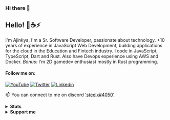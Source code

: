### Hi there 👋
## Hello! 🦀☕⚡
I'm Ajinkya, I'm a Sr. Software Developer, passionate about technology. 
+10 years of experience in JavaScript Web Development, building applications for the cloud in the Education and Fintech industry. I code in JavaScript, TypeScript, Dart and Rust.
Also have Devops experience using AWS and Docker.
*Bonus:* I'm 2D gamedev enthusiast mostly in Rust programming.

#### Follow me on:
[![YouTube](https://img.shields.io/badge/YouTube-Ajinkyax-F00?style=for-the-badge&logo=Youtube&logoColor=white)](https://www.youtube.com/c/ajinkyax?sub_confirmation=1) [![Twitter](https://img.shields.io/badge/Twitter-%40ajinkyax-brightgreen?style=for-the-badge&logo=Twitter&logoColor=white)](https://twitter.com/ajinkyax)
[![Linkedin](https://img.shields.io/badge/Linkedin-Ajinkya%20Borade-0077b5?style=for-the-badge&logo=Linkedin&logoColor=white)](https://www.linkedin.com/in/ajinkyax/)

📫 You can connect to me on discord ['steelx#4050'](https://discord.com/users/steelx#4050)

<details>
<summary>
    <b>Stats<b>
</summary>
<br>

![Ajinkya's github stats](https://github-readme-stats.vercel.app/api?username=steelx&show_icons=true)
</details>


<details>
<summary>
    <b>Support me<b>
</summary>
<br>

[![Patreon](https://img.shields.io/badge/opencollective-ajinkyax-f96854?style=for-the-badge&logo=opencollective&logoColor=green)](https://opencollective.com/ajinkyax)
</details>

